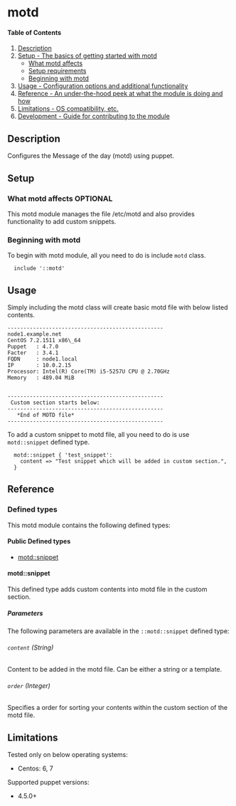 # motd

#### Table of Contents

1. [Description](#description)
1. [Setup - The basics of getting started with motd](#setup)
    * [What motd affects](#what-motd-affects)
    * [Setup requirements](#setup-requirements)
    * [Beginning with motd](#beginning-with-motd)
1. [Usage - Configuration options and additional functionality](#usage)
1. [Reference - An under-the-hood peek at what the module is doing and how](#reference)
1. [Limitations - OS compatibility, etc.](#limitations)
1. [Development - Guide for contributing to the module](#development)

## Description

Configures the Message of the day (motd) using puppet.

## Setup

### What motd affects **OPTIONAL**

This motd module manages the file /etc/motd and also provides functionality to add custom snippets.

### Beginning with motd

To begin with motd module, all you need to do is include `motd` class.
```
  include '::motd'
```

## Usage

Simply including the motd class will create basic motd file with below listed contents.
```
-------------------------------------------------
node1.example.net
CentOS 7.2.1511 x86\_64
Puppet   : 4.7.0
Facter   : 3.4.1
FQDN     : node1.local
IP       : 10.0.2.15
Processor: Intel(R) Core(TM) i5-5257U CPU @ 2.70GHz
Memory   : 489.04 MiB


-------------------------------------------------
 Custom section starts below:
-------------------------------------------------
   *End of MOTD file*
-------------------------------------------------
```

To add a custom snippet to motd file, all you need to do is use `motd::snippet` defined type.

```
  motd::snippet { 'test_snippet':
    content => "Test snippet which will be added in custom section.",
  }
```


## Reference

### Defined types

This motd module contains the following defined types:

#### Public Defined types

* [motd::snippet](#motdsnippet)

#### motd::snippet

This defined type adds custom contents into motd file in the custom section.

##### Parameters

The following parameters are available in the `::motd::snippet` defined type:

###### `content` (String)

Content to be added in the motd file. Can be either a string or a template.

###### `order` (Integer)

Specifies a order for sorting your contents within the custom section of the motd file.

## Limitations

Tested only on below operating systems:
* Centos: 6, 7

Supported puppet versions:
* 4.5.0+
